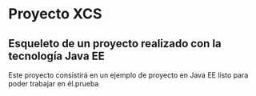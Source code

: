 # Proyecto XCS

## Esqueleto de un proyecto realizado con la tecnología Java EE

Este proyecto consistirá en un ejemplo de proyecto en Java EE listo para
poder trabajar en él.prueba
